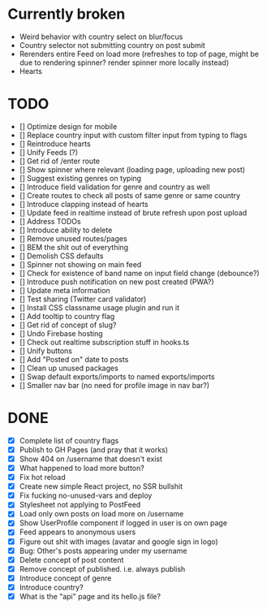 # Currently broken

- Weird behavior with country select on blur/focus
- Country selector not submitting country on post submit
- Rerenders entire Feed on load more (refreshes to top of page, might be due to rendering spinner? render spinner more locally instead)
- Hearts

# TODO

- [] Optimize design for mobile
- [] Replace country input with custom filter input from typing to flags
- [] Reintroduce hearts
- [] Unify Feeds (?)
- [] Get rid of /enter route
- [] Show spinner where relevant (loading page, uploading new post)
- [] Suggest existing genres on typing
- [] Introduce field validation for genre and country as well
- [] Create routes to check all posts of same genre or same country
- [] Introduce clapping instead of hearts
- [] Update feed in realtime instead of brute refresh upon post upload
- [] Address TODOs
- [] Introduce ability to delete
- [] Remove unused routes/pages
- [] BEM the shit out of everything
- [] Demolish CSS defaults
- [] Spinner not showing on main feed
- [] Check for existence of band name on input field change (debounce?)
- [] Introduce push notification on new post created (PWA?)
- [] Update meta information
- [] Test sharing (Twitter card validator)
- [] Install CSS classname usage plugin and run it
- [] Add tooltip to country flag
- [] Get rid of concept of slug?
- [] Undo Firebase hosting
- [] Check out realtime subscription stuff in hooks.ts
- [] Unify buttons
- [] Add "Posted on" date to posts
- [] Clean up unused packages
- [] Swap default exports/imports to named exports/imports
- [] Smaller nav bar (no need for profile image in nav bar?)

# DONE

- [x] Complete list of country flags
- [x] Publish to GH Pages (and pray that it works)
- [x] Show 404 on /username that doesn't exist
- [x] What happened to load more button?
- [x] Fix hot reload
- [x] Create new simple React project, no SSR bullshit
- [x] Fix fucking no-unused-vars and deploy
- [x] Stylesheet not applying to PostFeed
- [x] Load only own posts on load more on /username
- [x] Show UserProfile component if logged in user is on own page
- [x] Feed appears to anonymous users
- [x] Figure out shit with images (avatar and google sign in logo)
- [x] Bug: Other's posts appearing under my username
- [x] Delete concept of post content
- [x] Remove concept of published. i.e. always publish
- [x] Introduce concept of genre
- [x] Introduce country?
- [x] What is the "api" page and its hello.js file?

